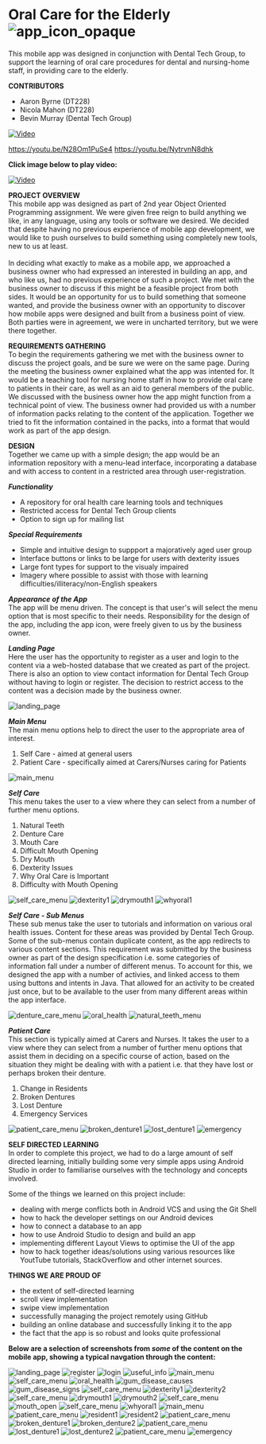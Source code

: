 # Oral Care for the Elderly		![app_icon_opaque](/screenshots/app_icon_opaque.png?raw=true "app_icon_opaque")
This mobile app was designed in conjunction with Dental Tech Group, to support the learning of oral care procedures for dental and nursing-home staff, in providing care to the elderly.

<b>CONTRIBUTORS</b><br>
- Aaron Byrne (DT228)
- Nicola Mahon (DT228)
- Bevin Murray (Dental Tech Group)

[![Video](http://img.youtube.com/vi/NytrvnN8dhk/0.jpg)](http://www.youtube.com/watch?v=NytrvnN8dhk)

https://youtu.be/N28Om1PuSe4
https://youtu.be/NytrvnN8dhk

<b>Click image below to play video:</b>

[![Video](http://img.youtube.com/vi/N28Om1PuSe4/0.jpg)](http://www.youtube.com/watch?v=N28Om1PuSe4)

<b>PROJECT OVERVIEW</b><br>
This mobile app was designed as part of 2nd year Object Oriented Programming assignment. We were given free reign to build anything we like, in any language, using any tools or software we desired. We decided that despite having no previous experience of mobile app development, we would like to push ourselves to build something using completely new tools, new to us at least.<br><br>
In deciding what exactly to make as a mobile app, we approached a business owner who had expressed an interested in building an app, and who like us, had no previous experience of such a project. We met with the business owner to discuss if this might be a feasible project from both sides. It would be an opportunity for us to build something that someone wanted, and provide the business owner with an opportunity to discover how mobile apps were designed and built from a business point of view. Both parties were in agreement, we were in uncharted territory, but we were there together. 

<b>REQUIREMENTS GATHERING</b><br>
To begin the requirements gathering we met with the business owner to discuss the project goals, and be sure we were on the same page. During the meeting the business owner explained what the app was intented for. It would be a teaching tool for nursing home staff in how to provide oral care to patients in their care, as well as an aid to general members of the public. We discussed with the business owner how the app might function from a technical point of view. The business owner had provided us with a number of information packs relating to the content of the application. Together we tried to fit the information contained in the packs, into a format that would work as part of the app design. 

<b>DESIGN</b><br>
Together we came up with a simple design; the app would be an information repository with a menu-lead interface, incorporating a database and with access to content in a restricted area through user-registration. 

<i><b>Functionality</b></i>
- A repository for oral health care learning tools and techniques
- Restricted access for Dental Tech Group clients
- Option to sign up for mailing list

<i><b>Special Requirements</b></i>
- Simple and intuitive design to suppport a majoratively aged user group
- Interface buttons or links to be large for users with dexterity issues
- Large font types for support to the visualy impaired
- Imagery where possible to assist with those with learning difficulties/illiteracy/non-English speakers

<i><b>Appearance of the App</b></i><br>
The app will be menu driven. The concept is that user's will select the menu option that is most specific to their needs. 
Responsibility for the design of the app, including the app icon, were freely given to us by the business owner. 

<i><b>Landing Page</b></i><br>
Here the user has the opportunity to register as a user and login to the content via a web-hosted database that we created as part of the project. There is also an option to view contact information for Dental Tech Group without having to login or register. The decision to restrict access to the content was a decision made by the business owner.  

![landing_page](/screenshots/landing_page.png?raw=true "landing_page")

<i><b>Main Menu</b></i><br>
The main menu options help to direct the user to the appropriate area of interest. 
1) Self Care - aimed at general users
2) Patient Care - specifically aimed at Carers/Nurses caring for Patients

![main_menu](/screenshots/main_menu.png?raw=true "main_menu")

<i><b>Self Care</b></i><br>
This menu takes the user to a view where they can select from a number of further menu options.
1) Natural Teeth
2) Denture Care
3) Mouth Care
4) Difficult Mouth Opening 
5) Dry Mouth
6) Dexterity Issues
7) Why Oral Care is Important
8) Difficulty with Mouth Opening

![self_care_menu](/screenshots/self_care_menu.png?raw=true "self_care_menu")
![dexterity1](/screenshots/dexterity1.png?raw=true "dexterity1")
![drymouth1](/screenshots/drymouth1.png?raw=true "drymouth1")
![whyoral1](/screenshots/whyoral1.png?raw=true "whyoral1")

<i><b>Self Care - Sub Menus</b></i><br>
These sub menus take the user to tutorials and information on various oral health issues. Content for these areas was provided by Dental Tech Group. Some of the sub-menus contain duplicate content, as the app redirects to various content sections. This requirement was submitted by the business owner as part of the design specification i.e. some categories of information fall under a number of different menus. To account for this, we designed the app with a number of activies, and linked access to them using buttons and intents in Java. That allowed for an activity to be created just once, but to be available to the user from many different areas within the app interface.

![denture_care_menu](/screenshots/denture_care_menu.png?raw=true "denture_care_menu")
![oral_health](/screenshots/oral_health.png?raw=true "oral_health")
![natural_teeth_menu](/screenshots/natural_teeth_menu.png?raw=true "natural_teeth_menu")

<i><b>Patient Care</b></i><br>
This section is typically aimed at Carers and Nurses. It takes the user to a view where they can select from a number of further menu options that assist them in deciding on a specific course of action, based on the situation they might be dealing with with a patient i.e. that they have lost or perhaps broken their denture. 
1) Change in Residents
2) Broken Dentures
3) Lost Denture
4) Emergency Services

![patient_care_menu](/screenshots/patient_care_menu.png?raw=true "patient_care_menu")
![broken_denture1](/screenshots/broken_denture1.png?raw=true "broken_denture1")
![lost_denture1](/screenshots/lost_denture1.png?raw=true "lost_denture1")
![emergency](/screenshots/emergency.png?raw=true "emergency")

<b>SELF DIRECTED LEARNING</b><br>
In order to complete this project, we had to do a large amount of self directed learning, initially building some very simple apps using Android Studio in order to familiarise ourselves with the technology and concepts involved. 

Some of the things we learned on this project include:
- dealing with merge conflicts both in Android VCS and using the Git Shell
- how to hack the developer settings on our Android devices
- how to connect a database to an app 
- how to use Android Studio to design and build an app
- implementing different Layout Views to optimise the UI of the app
- how to hack together ideas/solutions using various resources like YoutTube tutorials, StackOverflow and other internet sources. 

<b>THINGS WE ARE PROUD OF</b><br>
- the extent of self-directed learning
- scroll view implementation
- swipe view implementation
- successfully managing the project remotely using GitHub
- building an online database and successfully linking it to the app
- the fact that the app is so robust and looks quite professional


<b>Below are a selection of screenshots from <i>some</i> of the content on the mobile app, showing a typical navgation through the content: </b>

![landing_page](/screenshots/landing_page.png?raw=true "landing_page")
![register](/screenshots/register.png?raw=true "register")
![login](/screenshots/login.png?raw=true "login")
![useful_info](/screenshots/useful_info.png?raw=true "useful_info")
![main_menu](/screenshots/main_menu.png?raw=true "main_menu")
![self_care_menu](/screenshots/self_care_menu.png?raw=true "self_care_menu")
![oral_health](/screenshots/oral_health.png?raw=true "oral_health")
![gum_disease_causes](/screenshots/gum_disease_causes.png?raw=true "gum_disease_causes")
![gum_disease_signs](/screenshots/gum_disease_signs.png?raw=true "gum_disease_signs")
![self_care_menu](/screenshots/self_care_menu.png?raw=true "self_care_menu")
![dexterity1](/screenshots/dexterity1.png?raw=true "dexterity1")
![dexterity2](/screenshots/dexterity2.png?raw=true "dexterity2")
![self_care_menu](/screenshots/self_care_menu.png?raw=true "self_care_menu")
![drymouth1](/screenshots/drymouth1.png?raw=true "drymouth1")
![drymouth2](/screenshots/drymouth2.png?raw=true "drymouth2")
![self_care_menu](/screenshots/self_care_menu.png?raw=true "self_care_menu")
![mouth_open](/screenshots/mouth_open.png?raw=true "mouth_open")
![self_care_menu](/screenshots/self_care_menu.png?raw=true "self_care_menu")
![whyoral1](/screenshots/whyoral1.png?raw=true "whyoral1")
![main_menu](/screenshots/main_menu.png?raw=true "main_menu")
![patient_care_menu](/screenshots/patient_care_menu.png?raw=true "patient_care_menu")
![resident1](/screenshots/resident1.png?raw=true "resident1")
![resident2](/screenshots/resident2.png?raw=true "resident2")
![patient_care_menu](/screenshots/patient_care_menu.png?raw=true "patient_care_menu")
![broken_denture1](/screenshots/broken_denture1.png?raw=true "broken_denture1")
![broken_denture2](/screenshots/broken_denture2.png?raw=true "broken_denture2")
![patient_care_menu](/screenshots/patient_care_menu.png?raw=true "patient_care_menu")
![lost_denture1](/screenshots/lost_denture1.png?raw=true "lost_denture1")
![lost_denture2](/screenshots/lost_denture2.png?raw=true "lost_denture2")
![patient_care_menu](/screenshots/patient_care_menu.png?raw=true "patient_care_menu")
![emergency](/screenshots/emergency.png?raw=true "emergency")